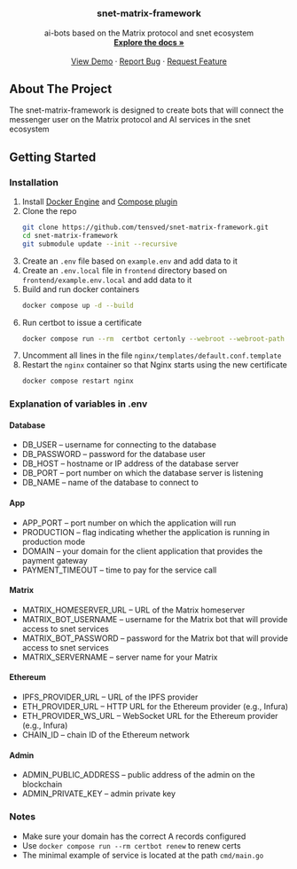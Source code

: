 #
<div align="center">

<h3 align="center">snet-matrix-framework</h3>

  <p align="center">
    ai-bots based on the Matrix protocol and snet ecosystem
    <br />
    <a href="https://github.com/tensved/snet-matrix-framework"><strong>Explore the docs »</strong></a>
    <br />
    <br />
    <a href="https://github.com/tensved/snet-matrix-framework">View Demo</a>
    ·
    <a href="https://github.com/tensved/snet-matrix-framework/issues/new?labels=bug&template=bug-report---.md">Report Bug</a>
    ·
    <a href="https://github.com/tensved/snet-matrix-framework/issues/new?labels=enhancement&template=feature-request---.md">Request Feature</a>
  </p>
</div>

## About The Project

The snet-matrix-framework is designed to create bots that will connect the messenger user on the Matrix protocol and AI services in the snet ecosystem

## Getting Started

### Installation
1. Install [Docker Engine](https://docs.docker.com/engine/install/) and [Compose plugin](https://docs.docker.com/compose/install/linux/)
2. Clone the repo
   ```sh
   git clone https://github.com/tensved/snet-matrix-framework.git
   cd snet-matrix-framework
   git submodule update --init --recursive
   ```
3. Create an `.env` file based on `example.env` and add data to it
4. Create an `.env.local` file in `frontend` directory based on `frontend/example.env.local` and add data to it
5. Build and run docker containers
   ```sh
   docker compose up -d --build
   ```
6. Run certbot to issue a certificate
   ```sh
   docker compose run --rm  certbot certonly --webroot --webroot-path /var/www/certbot/ -d yourdomain.com
   ```
7. Uncomment all lines in the file `nginx/templates/default.conf.template`
8. Restart the `nginx` container so that Nginx starts using the new certificate
   ```sh
   docker compose restart nginx
   ```
   
### Explanation of variables in .env

#### Database
- DB_USER – username for connecting to the database
- DB_PASSWORD – password for the database user
- DB_HOST – hostname or IP address of the database server
- DB_PORT – port number on which the database server is listening
- DB_NAME – name of the database to connect to

#### App
- APP_PORT – port number on which the application will run
- PRODUCTION – flag indicating whether the application is running in production mode
- DOMAIN – your domain for the client application that provides the payment gateway
- PAYMENT_TIMEOUT – time to pay for the service call

#### Matrix
- MATRIX_HOMESERVER_URL – URL of the Matrix homeserver
- MATRIX_BOT_USERNAME – username for the Matrix bot that will provide access to snet services
- MATRIX_BOT_PASSWORD – password for the Matrix bot that will provide access to snet services
- MATRIX_SERVERNAME – server name for your Matrix

#### Ethereum
- IPFS_PROVIDER_URL – URL of the IPFS provider
- ETH_PROVIDER_URL – HTTP URL for the Ethereum provider (e.g., Infura)
- ETH_PROVIDER_WS_URL – WebSocket URL for the Ethereum provider (e.g., Infura)
- CHAIN_ID – chain ID of the Ethereum network

#### Admin
- ADMIN_PUBLIC_ADDRESS – public address of the admin on the blockchain
- ADMIN_PRIVATE_KEY – admin private key

### Notes

- Make sure your domain has the correct A records configured
- Use `docker compose run --rm certbot renew` to renew certs
- The minimal example of service is located at the path `cmd/main.go`
